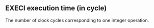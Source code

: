 ## EXECI execution time (in cycle)
The number of clock cycles corresponding to one integer operation.